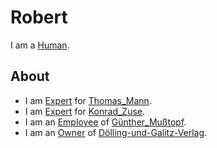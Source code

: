 # Robert

I am a [Human](40000001.md).

## About

- I am [Expert](12000000.md) for [Thomas_Mann](404.md).
- I am [Expert](12000000.md) for [Konrad_Zuse](70000045.md).
- I am an [Employee](270000032.md) of [Günther_Mußtopf](70000097.md).
- I am an [Owner](670045.md) of [Dölling-und-Galitz-Verlag](240000047.md).
